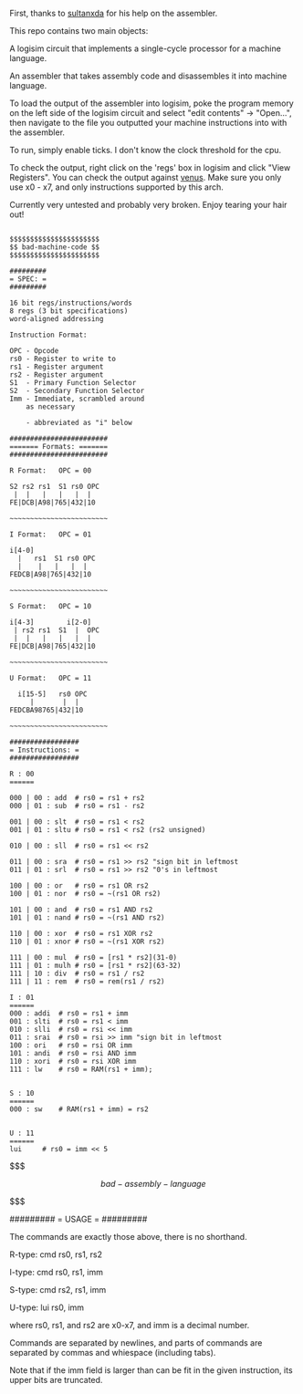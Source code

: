 First, thanks to [sultanxda](https://github.com/sultanxda) for his help on the assembler.

This repo contains two main objects:

A logisim circuit that implements a single-cycle processor for a machine language.

An assembler that takes assembly code and disassembles it into machine language.

To load the output of the assembler into logisim, poke the program memory on the left
	side of the logisim circuit and select "edit contents" -> "Open...", then
	navigate to the file you outputted your machine instructions into with the assembler.

To run, simply enable ticks. I don't know the clock threshold for the cpu.

To check the output, right click on the 'regs' box in logisim and click "View Registers".
	You can check the output against [venus](https://kvakil.github.io/venus/). Make
	sure you only use x0 - x7, and only instructions supported by this arch.

Currently very untested and probably very broken. Enjoy tearing your hair out!

```text

$$$$$$$$$$$$$$$$$$$$$$
$$ bad-machine-code $$
$$$$$$$$$$$$$$$$$$$$$$

#########
= SPEC: =
#########

16 bit regs/instructions/words
8 regs (3 bit specifications)
word-aligned addressing

Instruction Format:

OPC - Opcode
rs0 - Register to write to
rs1 - Register argument
rs2 - Register argument
S1  - Primary Function Selector
S2  - Secondary Function Selector
Imm - Immediate, scrambled around
	as necessary

	- abbreviated as "i" below

########################
======= Formats: =======
########################

R Format:	OPC = 00

S2 rs2 rs1  S1 rs0 OPC
 |  |   |   |   |  |
FE|DCB|A98|765|432|10

~~~~~~~~~~~~~~~~~~~~~~~~

I Format:	OPC = 01

i[4-0]
  |   rs1  S1 rs0 OPC
  |    |   |   |  |
FEDCB|A98|765|432|10

~~~~~~~~~~~~~~~~~~~~~~~~

S Format:	OPC = 10

i[4-3]        i[2-0]
 | rs2 rs1  S1  |  OPC
 |  |   |   |   |  |
FE|DCB|A98|765|432|10

~~~~~~~~~~~~~~~~~~~~~~~~

U Format:	OPC = 11

  i[15-5]   rs0 OPC
     |       |  |
FEDCBA98765|432|10

~~~~~~~~~~~~~~~~~~~~~~~~

#################
= Instructions: =
#################

R : 00
======

000 | 00 : add	# rs0 = rs1 + rs2
000 | 01 : sub	# rs0 = rs1 - rs2

001 | 00 : slt	# rs0 = rs1 < rs2
001 | 01 : sltu # rs0 = rs1 < rs2 (rs2 unsigned)

010 | 00 : sll	# rs0 = rs1 << rs2

011 | 00 : sra	# rs0 = rs1 >> rs2 "sign bit in leftmost
011 | 01 : srl	# rs0 = rs1 >> rs2 "0's in leftmost

100 | 00 : or	# rs0 = rs1 OR rs2
100 | 01 : nor	# rs0 = ~(rs1 OR rs2)

101 | 00 : and	# rs0 = rs1 AND rs2
101 | 01 : nand	# rs0 = ~(rs1 AND rs2)

110 | 00 : xor	# rs0 = rs1 XOR rs2
110 | 01 : xnor	# rs0 = ~(rs1 XOR rs2)

111 | 00 : mul  # rs0 = [rs1 * rs2](31-0) 
111 | 01 : mulh # rs0 = [rs1 * rs2](63-32)
111 | 10 : div	# rs0 = rs1 / rs2
111 | 11 : rem	# rs0 = rem(rs1 / rs2)

I : 01
======
000 : addi	# rs0 = rs1 + imm
001 : slti	# rs0 = rs1 < imm
010 : slli	# rs0 = rsi << imm
011 : srai	# rs0 = rsi >> imm "sign bit in leftmost
100 : ori 	# rs0 = rsi OR imm
101 : andi	# rs0 = rsi AND imm
110 : xori	# rs0 = rsi XOR imm
111 : lw	# rs0 = RAM(rs1 + imm);


S : 10
======
000 : sw	# RAM(rs1 + imm) = rs2


U : 11
======
lui		# rs0 = imm << 5

```

$$$$$$$$$$$$$$$$$$$$$$$$$$$

$$ bad-assembly-language $$

$$$$$$$$$$$$$$$$$$$$$$$$$$$

#########
= USAGE =
#########

The commands are exactly those above, there is no shorthand.

R-type:		cmd rs0, rs1, rs2

I-type:		cmd rs0, rs1, imm

S-type: 	cmd rs2, rs1, imm

U-type:		lui rs0, imm

where rs0, rs1, and rs2 are x0-x7, and imm is a decimal number.

Commands are separated by newlines, and parts of commands
	are separated by commas and whiespace (including tabs).

Note that if the imm field is larger than can be fit in the given instruction,
	its upper bits are truncated.

